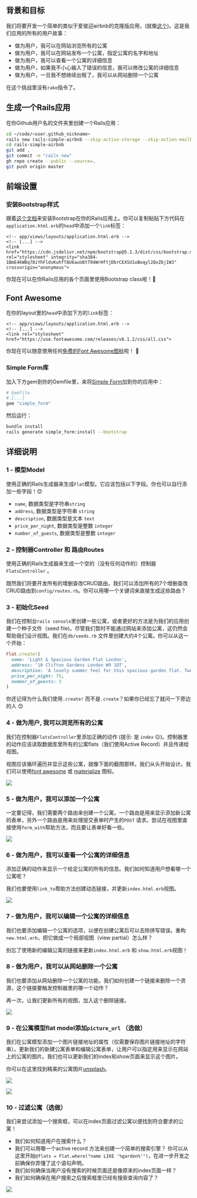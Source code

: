 ## 背景和目标

我们将要开发一个简单的类似于爱彼迎airbnb的克隆版应用，(就像[这个](https://rails-simple-airbnb.herokuapp.com))。这是我们应用的所有的用户故事：

- 做为用户，我可以在网站浏览所有的公寓
- 做为用户，我可以在网站发布一个公寓，指定公寓的名字和地址
- 做为用户，我可以查看一个公寓的详细信息
- 做为用户，如果我不小心输入了错误的信息，我可以修改公寓的详细信息
- 做为用户，一旦我不想继续出租了，我可以从网站删除一个公寓

在这个挑战里没有`rake`指令了。

## 生成一个Rails应用

在你Github用户名的文件夹里创建一个Rails应用：

```bash
cd ~/code/<user.github_nickname>
rails new rails-simple-airbnb --skip-active-storage --skip-action-mailbox
cd rails-simple-airbnb
git add .
git commit -m "rails new"
gh repo create --public --source=.
git push origin master
```

## 前端设置

### 安装Bootstrap样式

跟着[这个文档](https://getbootstrap.com/docs/5.1/getting-started/introduction/#css)来安装Bootstrap在你的Rails应用上。你可以复制粘贴下方代码在`application.html.erb`的`head`中添加一个`link`标签：

```erb
<!-- app/views/layouts/application.html.erb -->
<!-- [...] -->
<link href="https://cdn.jsdelivr.net/npm/bootstrap@5.1.3/dist/css/bootstrap.min.css" rel="stylesheet" integrity="sha384-1BmE4kWBq78iYhFldvKuhfTAU6auU8tT94WrHftjDbrCEXSU1oBoqyl2QvZ6jIW3" crossorigin="anonymous">
```

你现在可以在你Rails应用的各个页面里使用Bootstrap class啦！🎉

## Font Awesome

在你的layout里的`head`中添加下方的`link`标签：

```erb
<!-- app/views/layouts/application.html.erb -->
<!-- [...] -->
<link rel="stylesheet" href="https://use.fontawesome.com/releases/v6.1.2/css/all.css">
```

你现在可以随意使用任何[免费的Font Awesome图标](https://fontawesome.com/search?m=free)啦！ 🎉

### Simple Form库

加入下方gem到你的Gemfile里，来将[Simple Form](https://github.com/heartcombo/simple_form)加到你的应用中：

```ruby
# Gemfile
# [...]
gem "simple_form"
```

然后运行：

```bash
bundle install
rails generate simple_form:install --bootstrap
```

## 详细说明

### 1 - 模型Model

使用正确的Rails生成器来生成`Flat`模型。它应该包括以下字段。你也可以自行添加一些字段！😊

- `name`, 数据类型是字符串`string`
- `address`, 数据类型是字符串 `string`
- `description`, 数据类型是文本 `text`
- `price_per_night`, 数据类型是整数 `integer`
- `number_of_guests`, 数据类型是整数 `integer`

### 2 - 控制器Controller 和 路由Routes

使用正确的Rails生成器来生成一个空的（没有任何动作的）控制器`FlatsController` 。

既然我们将要开发所有的增删查改CRUD路由，我们可以添加所有的7个增删查改CRUD路由到`config/routes.rb`。你可以用哪一个关键词来直接生成这些路由？

### 3 - 初始化Seed

我们在控制台`rails console`里创建一些公寓，或者更好的方法是为我们的应用创建一个种子文件（seed file)。尽管我们暂时不能通过网站来添加公寓，这仍然会帮助我们设计视图。我们在`db/seeds.rb` 文件里创建大约4个公寓。你可以从这一个开始：


```ruby
Flat.create!(
  name: 'Light & Spacious Garden Flat London',
  address: '10 Clifton Gardens London W9 1DT',
  description: 'A lovely summer feel for this spacious garden flat. Two double bedrooms, open plan living area, large kitchen and a beautiful conservatory',
  price_per_night: 75,
  number_of_guests: 3
)
```

你还记得为什么我们使用`.create!` 而不是`.create`？如果你已经忘了就问一下旁边的人 😊

### 4 - 做为用户, 我可以浏览所有的公寓

我们在控制器`FlatsController`里添加正确的动作 (提示: 是 `index` 😉)。控制器里的动作应该读取数据库里所有的公寓flats（我们使用Active Record）并且传递给视图。

视图应该循环遍历并显示这些公寓，就像下面的截图那样。我们从头开始设计。我们可以使用[font awesome](https://fontawesome.com/icons) 或 [materialize](http://materializecss.com/icons.html) 图标。

![](https://raw.githubusercontent.com/lewagon/fullstack-images/master/rails/simple-airbnb/index.png)

### 5 - 做为用户，我可以添加一个公寓

一定要记得，我们需要两个路由来创建一个公寓。一个路由是用来显示添加新公寓的表单，另外一个路由是用来处理提交表单时产生的`POST` 请求。尝试在视图里直接使用`form_with`帮助方法，而且要让表单好看一些。

![](https://raw.githubusercontent.com/lewagon/fullstack-images/master/rails/simple-airbnb/index.png)

### 6 - 做为用户，我可以查看一个公寓的详细信息

添加正确的动作来显示一个给定公寓的所有的信息。我们如何知道用户想看哪一个公寓呢？

我们也要使用`link_to`帮助方法创建动态链接，并更新`index.html.erb`视图。

![](https://raw.githubusercontent.com/lewagon/fullstack-images/master/rails/simple-airbnb/show.png)

### 7 - 做为用户，我可以编辑一个公寓的详细信息

我们也要添加编辑一个公寓的选项，以便在创建公寓后可以去除拼写错误。重构`new.html.erb`，把它做成一个局部视图（view partial）怎么样？

别忘了使用新的编辑公寓的链接来更新`index.html.erb` 和 `show.html.erb`视图！

### 8 - 做为用户，我可以从网站删除一个公寓

我们也要添加从网站删除一个公寓的功能。我们如何创建一个链接来删除一个资源，这个链接要触发控制器里的哪一个动作？

再一次，让我们更新所有的视图，加入这个删除链接。

![](https://raw.githubusercontent.com/lewagon/fullstack-images/master/rails/simple-airbnb/index_2.png)

### 9 - 在公寓模型flat model添加`picture_url` （选做）

我们在公寓模型添加一个图片链接地址的属性（仅需要保存图片链接地址的字符串）。更新我们的新建公寓表单和编辑公寓表单，让用户可以指定用来显示在网站上的公寓的图片。我们也可以更新我们的index和show页面来显示这个图片。


你可以在这里找到精美的公寓图片[unsplash](https://unsplash.com/search/photos/house)。

![](https://raw.githubusercontent.com/lewagon/fullstack-images/master/rails/simple-airbnb/show_2.png)

![](https://raw.githubusercontent.com/lewagon/fullstack-images/master/rails/simple-airbnb/index_3.png)

### 10 - 过滤公寓（选做）

我们来尝试添加一个搜索框，可以在index页面过滤公寓以便找到符合要求的公寓！

- 我们如何知道用户在搜索什么？
- 我们可以用哪一个active record 方法来创建一个简单的搜索引擎？ 你可以从这里开始`@flats = Flat.where("name LIKE '%garden%'")`，在进一步开发之前确保你弄懂了这个语句声明。
- 我们如何确保当用户没有搜索的时候页面还是像原来的index页面一样？
- 我们如何确保在用户搜索之后搜索框里已经有搜索查询内容了？

![](https://raw.githubusercontent.com/lewagon/fullstack-images/master/rails/simple-airbnb/index_4.png)
